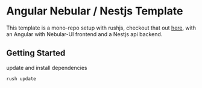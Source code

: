 # Angular Nebular / Nestjs Template

This template is a mono-repo setup with rushjs, checkout that out [here](https://rushjs.io/), with an Angular with Nebular-UI frontend and a Nestjs api backend.

## Getting Started

update and install dependencies

```bash
rush update
```
